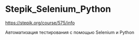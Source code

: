 # Stepik_Selenium_Python
https://stepik.org/course/575/info

Автоматизация тестирования с помощью Selenium и Python
